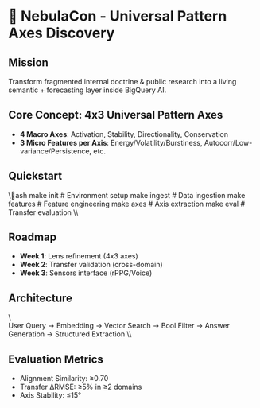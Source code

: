 # 🌌 NebulaCon - Universal Pattern Axes Discovery

## Mission
Transform fragmented internal doctrine & public research into a living semantic + forecasting layer inside BigQuery AI.

## Core Concept: 4x3 Universal Pattern Axes
- **4 Macro Axes**: Activation, Stability, Directionality, Conservation
- **3 Micro Features per Axis**: Energy/Volatility/Burstiness, Autocorr/Low-variance/Persistence, etc.

## Quickstart
\\\ash
make init          # Environment setup
make ingest        # Data ingestion
make features      # Feature engineering
make axes          # Axis extraction
make eval          # Transfer evaluation
\\\

## Roadmap
- **Week 1**: Lens refinement (4x3 axes)
- **Week 2**: Transfer validation (cross-domain)
- **Week 3**: Sensors interface (rPPG/Voice)

## Architecture
\\\
User Query → Embedding → Vector Search → Bool Filter → Answer Generation → Structured Extraction
\\\

## Evaluation Metrics
- Alignment Similarity: ≥0.70
- Transfer ΔRMSE: ≥5% in ≥2 domains
- Axis Stability: ≤15°
